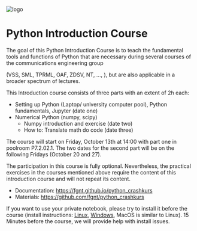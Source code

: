 ![logo](docs/static/python_logo.svg)

# Python Introduction Course

The goal of this Python Introduction Course is to teach the fundamental tools and functions of Python that are
necessary during several courses of the communications engineering group
<!-- or the measurement engineering group -->
(VSS, SML, TPRML, OAF, ZDSV, NT, <!--KSS, -->..., ), but are also applicable in a broader spectrum of lectures.

This Introduction course consists of three parts with an extent of 2h each:

 - Setting up Python (Laptop/ university computer pool), Python fundamentals, Jupyter (date one)
 - Numerical Python (numpy, scipy)
   - Numpy introduction and exercise (date two)
   - How to: Translate math do code (date three)
<!--  - Evaluation and visualization (pandas, matplotlib, ...) -->

<!-- While the course was originally designed for multiple presence sessions, this time the course is
intended as an online tutorial. 
However, there will be a question round at April 15st 09:00 to solve eventual problems with the setup
of the Python environment. -->
<!-- The course will take place on October 21th, 2022 and the following Friday from 14:00 to 16:00
in the pool room P7.2.02.1. -->
The course will start on Friday, October 13th at 14:00 with part one in poolroom P7.2.02.1.
The two dates for the second part will be on the following Fridays (October 20 and 27).
<!-- The two dates for the second part will be decided in our first meeting. -->
<!-- This year, we will skip the third part (pandas, ...). -->
The participation in this course is fully optional.
Nevertheless, the practical exercises in the courses mentioned above require the content of this introduction
course and will not repeat its content.

 - Documentation: https://fgnt.github.io/python_crashkurs
 - Materials: https://github.com/fgnt/python_crashkurs

If you want to use your private notebook, please try to install it before the course
(install instructions: [Linux](https://fgnt.github.io/python_crashkurs/#/include/install_linux),
[Windows](https://fgnt.github.io/python_crashkurs/#/include/install_windows), MacOS is similar to Linux).
15 Minutes before the course, we will provide help with install issues.
